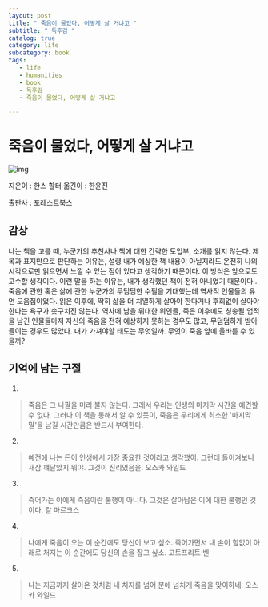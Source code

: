 ```yaml
---
layout: post
title: " 죽음이 물었다, 어떻게 살 거냐고 "
subtitle: " 독후감 "
catalog: true
category: life
subcategory: book
tags:
   - life
   - humanities
   - book
   - 독후감
   - 죽음이 물었다, 어떻게 살 거냐고

---
```


# 죽음이 물었다, 어떻게 살 거냐고

![img](https://cdn.jsdelivr.net/gh/junsoopooh/junsoopooh.github.io/img/book/20240513.webp)

지은이 : 한스 할터
옮긴이 : 한윤진

출판사 : 포레스트북스



## 감상

나는 책을 고를 때, 누군가의 추천사나 책에 대한 간략한 도입부, 소개를 읽지 않는다. 제목과 표지만으로 판단하는 이유는, 설령 내가 예상한 책 내용이 아닐지라도 온전히 나의 시각으로만 읽으면서 느낄 수 있는 점이 있다고 생각하기 때문이다. 이 방식은 앞으로도 고수할 생각이다. 이런 말을 하는 이유는, 내가 생각했던 책이 전혀 아니었기 때문이다.. 죽음에 관한 혹은 삶에 관한 누군가의 무덤덤한 수필을 기대했는데 역사적 인물들의 유언 모음집이었다. 읽은 이후에, 딱히 삶을 더 치열하게 살아야 한다거나 후회없이 살아야 한다는 욕구가 솟구치진 않는다. 역사에 남을 위대한 위인들, 죽은 이후에도 칭송될 업적을 남긴 인물들마저 자신의 죽음을 전혀 예상하지 못하는 경우도 많고, 무덤덤하게 받아들이는 경우도 많았다. 내가 가져야할 태도는 무엇일까. 무엇이 죽음 앞에 올바를 수 있을까?

## 기억에 남는 구절

1. 

> 죽음은 그 나팔을 미리 불지 않는다. 그래서 우리는 인생의 마지막 시간을 예견할 수 없다. 그러나 이 책을 통해서 알 수 있듯이, 죽음은 우리에게 최소한 '마지막 말'을 남길 시간만큼은 반드시 부여한다.

2.

> 예전에 나는 돈이 인생에서 가장 중요한 것이라고 생각했어. 그런데 돌이켜보니 새삼 꺠달았지 뭐야. 그것이 진리였음을.
> 오스카 와일드

3. 

> 죽어가는 이에게 죽음이란 불행이 아니다. 그것은 살아남은 이에 대한 불행인 것이다.
> 칼 마르크스

4.

> 나에게 죽음이 오는 이 순간에도 당신이 보고 싶소. 죽어가면서 내 손이 힘없이 아래로 처지는 이 순간에도 당신의 손을 잡고 싶소.
> 고트프리트 벤

5.

> 나는 지금까지 살아온 것처럼 내 처지를 넘어 분에 넘치게 죽음을 맞이하네.
> 오스카 와일드

